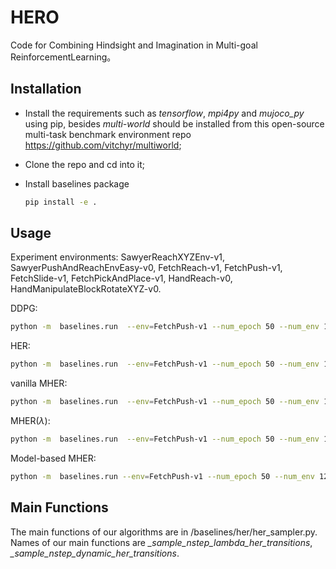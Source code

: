 # HERO
Code for Combining  Hindsight  and  Imagination  in  Multi-goal  ReinforcementLearning。



## Installation
- Install the requirements such as *tensorflow*, *mpi4py* and *mujoco_py* using pip, besides *multi-world* should be installed from this open-source multi-task benchmark environment repo https://github.com/vitchyr/multiworld;

- Clone the repo and cd into it;

- Install baselines package
    ```bash
    pip install -e .
    ```


## Usage
Experiment environments: SawyerReachXYZEnv-v1, SawyerPushAndReachEnvEasy-v0, FetchReach-v1, FetchPush-v1, FetchSlide-v1, FetchPickAndPlace-v1, HandReach-v0,  HandManipulateBlockRotateXYZ-v0.

DDPG:
```bash
python -m  baselines.run  --env=FetchPush-v1 --num_epoch 50 --num_env 12 --noher True --log_path=~/logs/FetchPush_env12/ --save_path=~/ddpg/fetchpush/
```
HER:
```bash
python -m  baselines.run  --env=FetchPush-v1 --num_epoch 50 --num_env 12 --log_path=~/logs/FetchPush_env12/ --save_path=~/her/fetchpush/
```
vanilla MHER:
```bash
python -m  baselines.run  --env=FetchPush-v1 --num_epoch 50 --num_env 12  --n_step 2 --mode nstep --log_path=~/logs/FetchPush_env12_nstep_2/ --save_path=~/policies/nstepher/fetchpush/
```
MHER($\lambda$):
```bash
python -m  baselines.run  --env=FetchPush-v1 --num_epoch 50 --num_env 12  --n_step 2 --mode lambda --lamb 0.7 --log_path=~/logs/FetchPush_env12_nstep_2/ --save_path=~/policies/mher_lambda/fetchpush/
```
Model-based MHER:
```bash
python -m  baselines.run --env=FetchPush-v1 --num_epoch 50 --num_env 12  --n_step 2 --mode dynamic --alpha 0.5 --log_path=~/logs/FetchPush_env12_nstep_2/ --save_path=~/policies/mmher/fetchpush/
```

## Main Functions
The main functions of our algorithms are in /baselines/her/her_sampler.py. Names of our main functions are *_sample_nstep_lambda_her_transitions*, *_sample_nstep_dynamic_her_transitions*.
